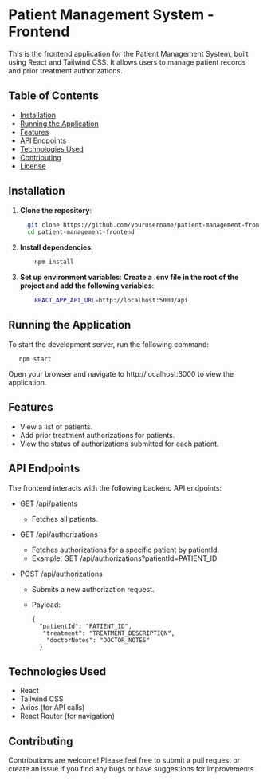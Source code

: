 
# Patient Management System - Frontend

This is the frontend application for the Patient Management System, built using React and Tailwind CSS. It allows users to manage patient records and prior treatment authorizations.

## Table of Contents

- [Installation](#installation)
- [Running the Application](#running-the-application)
- [Features](#features)
- [API Endpoints](#api-endpoints)
- [Technologies Used](#technologies-used)
- [Contributing](#contributing)
- [License](#license)

## Installation

1. **Clone the repository**:
   ```bash
     git clone https://github.com/yourusername/patient-management-frontend.git
     cd patient-management-frontend

2. **Install dependencies**:

    ```bash
        npm install

3. **Set up environment variables**: **Create a .env file in the root of the project and add the following variables**:
   ```bash
       REACT_APP_API_URL=http://localhost:5000/api

## Running the Application
To start the development server, run the following command:

    

       npm start
Open your browser and navigate to http://localhost:3000 to view the application.

## Features
+ View a list of patients.
+ Add prior treatment authorizations for patients.
+ View the status of authorizations submitted for each patient.
## API Endpoints
The frontend interacts with the following backend API endpoints:

+ GET /api/patients
   - Fetches all patients.
+ GET /api/authorizations
    - Fetches authorizations for a specific patient by patientId.
    - Example: GET /api/authorizations?patientId=PATIENT_ID
+ POST /api/authorizations

    - Submits a new authorization request.
    - Payload:

          {
            "patientId": "PATIENT_ID",
             "treatment": "TREATMENT_DESCRIPTION",
              "doctorNotes": "DOCTOR_NOTES"
            }
## Technologies Used
+ React
+ Tailwind CSS
+ Axios (for API calls)
+ React Router (for navigation)
## Contributing
   Contributions are welcome! Please feel free to submit a pull request or create an issue if you find any bugs or have 
   suggestions for improvements.